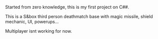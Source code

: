 Started from zero knowledge, this is my first project on C##.

This is a S&box third person deathmatch base with magic missile, shield mechanic, UI, powerups...

Multiplayer isnt working for now.
